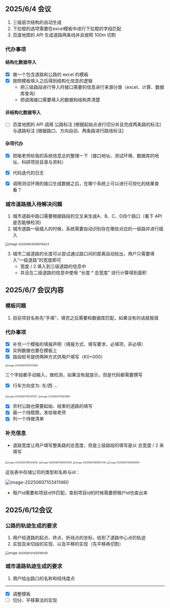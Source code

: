 ## 2025/6/4 会议

1. 三级层次结构的自动生成
2. 下拉框的选项需要在excel模板中进行下拉框的字段匹配
3. 百度地图的 API 生成道路两条线并且按照 100m 切割



### 代办事项

#### 结构化数据导入

- [x] 做一个包含道路和公路的 excel 的模板
- [x] 按照模板填入之后得到结构化信息的逻辑
  - 把三级路段进行导入时接口需要的信息进行来源分类（excel、计算、数据库查询）
  - 把调用接口需要填入的数据和结构弄清楚

#### 非结构化数据导入

- [ ] 百度地图的 API 调用 公路标注 [根据起始点进行切分并且完成两条路的标注] 与道路标注 [根据路口、方向自动、两条路进行路线标注]

#### 杂项代办

- [x] 把喻老师给我的系统信息总的整理一下（接口地址、测试环境、数据库的地址、科研项目目录与资料）
- [x] 代码迭代的日志

- [x] 调用测试环境的接口生成数据之后，在哪个系统上可以进行可视化的结果查看？



### 城市道路插入待解决问题

1. 城市道路中路口需要根据路段的交叉来生成A、B、C、D四个路口（看下 API 是否能够检测）
2. 城市道路一级插入的时候，系统需要自动识别存在哪些对应的一级路并进行插入

<img src="assets/image-20250604095019423.png" alt="image-20250604095019423" style="zoom:67%;" />

3. 城市二级道路的长度可以尝试通过路口间的距离自动给出，用户只需要填入“一级道路”的宽度即可
   - 宽度 / 2 填入到三级道路的信息中
   - 并且在二级道路的信息中使用 “长度 * 总宽度” 进行计算得到面积

## 2025/6/7 会议内容

### 模板问题

1. 目前项目名称先“手填”，填完之后需要和数据库匹配，如果没有的话就报错

### 代办事项

- [x] 补充一个模板的填报声明（填报方式、填写要求、必填项，非必填）
- [x] 实例数据也要在模板上
- [x] 路段桩号提供两种方式供用户填写（K0+000）

<img src="assets/image-20250607094701069.png" alt="image-20250607094701069" style="zoom: 50%;" />

三个字段都手动输入，做检测，如果没有就提示，但是代码都需要撰写

- [x] 行车方向变为: 东/西 …

<img src="assets/image-20250607100241027.png" alt="image-20250607100241027" style="zoom:50%;" />

<img src="assets/image-20250607100631881.png" alt="image-20250607100631881" style="zoom:50%;" />

- [x] 农村公路也需要起始、结束的道路的填写
- [x] 画一个线框图，发给喻老师
- [x] 列一个待做清单

### 补充信息

- 道路宽度让用户填写整条路的总宽度，但是三级路段的填写是以 总宽度 / 2 来填写

<img src="assets/image-20250607095129434.png" alt="image-20250607095129434" style="zoom:50%;" />

<img src="assets/image-20250607095505395.png" alt="image-20250607095505395" style="zoom:50%;" />

<img src="assets/image-20250607095553736.png" alt="image-20250607095553736" style="zoom:50%;" />

<img src="assets/image-20250607095838491.png" alt="image-20250607095838491" style="zoom:50%;" />

这张表中存储公司的类型和名称与id：

![image-20250607103411460](assets/image-20250607103411460.png)

- 租户id需要和项目id作匹配，查到项目id的时候需要把租户id也查出来

## 2025/6/12会议

### 公路的轨迹生成的要求

1. 用户给道路的起点、终点、折线点的坐标，给到了道路中心点的轨迹
2. 实现百米切段的实现、以及平移的实现（先平移再切割）

<img src="assets/image-20250612145519030.png" alt="image-20250612145519030" style="zoom:67%;" />

### 城市道路轨迹生成的要求

1. 用户给出路口的名称和经纬度点

---

- [x] 调整模板
- [ ] 切分、平移算法的实现
